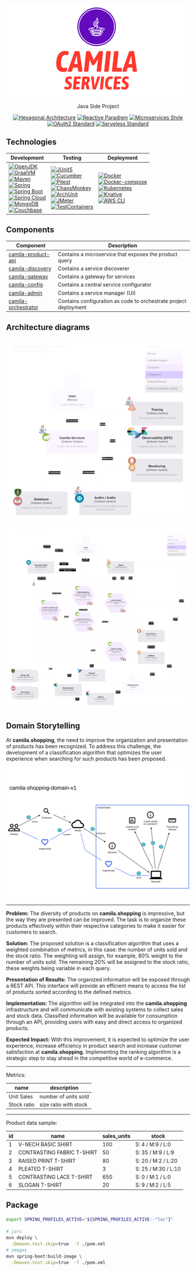 
<p align="center" style="text-align: center">
  <img src=".docs/logo.svg" alt="camila-logo">
</p>

<p align="center" style="text-align: center">
  <bold>Java</bold> Side Project
</p>

<p align="center" style="text-align: center">
  <a href="https://alistair.cockburn.us/hexagonal-architecture/"><img src="https://img.shields.io/badge/Architecture-Hexagonal-brightgreen.svg?style=for-the-badge" alt="Hexagonal Architecture" /></a>
  <a href="https://www.reactivemanifesto.org/"><img src="https://img.shields.io/badge/Programming%20Paradigm-Reactive-blue.svg?style=for-the-badge" alt="Reactive Paradigm" /></a>
  <a href="https://microservices.io/"><img src="https://img.shields.io/badge/Architectural%20Style-Microservices-purple.svg?style=for-the-badge" alt="Microservices Style" /></a>
  <a href="https://oauth.net/2/"><img src="https://img.shields.io/badge/Security-OAuth2-yellow.svg?style=for-the-badge" alt="OAuth2 Standard" /></a>
  <a href="https://martinfowler.com/articles/serverless.html"><img src="https://img.shields.io/badge/Deploy%20Approach-Serveless-black.svg?style=for-the-badge" alt="Serveless Standard" /></a>
</p>

## Technologies

| Development                                                                                                                                                                                                                                                                                                                                                                                                                                                                                                                                                                                                                                                                                                                                                                                                                                                                                                       | Testing                                                                                                                                                                                                                                                                                                                                                                                                                                                                                                                                                                                                                                                                                                                                                                                                        | Deployment                                                                                                                                                                                                                                                                                                                                                                                                                                                                                                                                                                                                     |
|-------------------------------------------------------------------------------------------------------------------------------------------------------------------------------------------------------------------------------------------------------------------------------------------------------------------------------------------------------------------------------------------------------------------------------------------------------------------------------------------------------------------------------------------------------------------------------------------------------------------------------------------------------------------------------------------------------------------------------------------------------------------------------------------------------------------------------------------------------------------------------------------------------------------|----------------------------------------------------------------------------------------------------------------------------------------------------------------------------------------------------------------------------------------------------------------------------------------------------------------------------------------------------------------------------------------------------------------------------------------------------------------------------------------------------------------------------------------------------------------------------------------------------------------------------------------------------------------------------------------------------------------------------------------------------------------------------------------------------------------|----------------------------------------------------------------------------------------------------------------------------------------------------------------------------------------------------------------------------------------------------------------------------------------------------------------------------------------------------------------------------------------------------------------------------------------------------------------------------------------------------------------------------------------------------------------------------------------------------------------|
| [![OpenJDK](https://img.shields.io/badge/OpenJDK-%3E%3D21-005571.svg)](https://adoptium.net/es/temurin/releases/) <br> [![GraalVM](https://img.shields.io/badge/GraalVM-%3E%3D21.0.1-005571.svg)](https://www.graalvm.org/downloads/) <br> [![Maven](https://img.shields.io/badge/Maven-%3E%3D3.8.8-005571.svg)](https://maven.apache.org/) <br> [![Spring](https://img.shields.io/badge/Spring-%3E%3D6.x-brightgreen.svg)](https://spring.io/) <br> [![Spring Boot](https://img.shields.io/badge/Spring%20Boot-%3E%3D3.2.x-brightgreen.svg)](https://spring.io/boot) <br> [![Spring Cloud](https://img.shields.io/badge/Spring%20Cloud-%3E%3D2023.0.x-brightgreen.svg)](https://spring.io/cloud) <br> [![MongoDB](https://img.shields.io/badge/MongoDB-%3E%3D7.x-cyan.svg)](https://www.mongodb.com/) <br> [![Couchbase](https://img.shields.io/badge/Couchbase-%3E%3D7.x-blue.svg)](https://www.couchbase.com/) | [![JUnit5](https://img.shields.io/badge/JUnit5-%3E%3D5.10.2-orange.svg)](https://junit.org/junit5/) <br> [![Cucumber](https://img.shields.io/badge/Cucumber-%3E%3D7.17.0-orange.svg)](https://cucumber.io/) <br> [![Pitest](https://img.shields.io/badge/Pitest-%3E%3D1.21.1-orange.svg)](https://pitest.org/) <br> [![ChaosMonkey](https://img.shields.io/badge/ChaosMonkey-%3E%3D3.1.0-orange.svg)](https://codecentric.github.io/chaos-monkey-spring-boot/) <br> [![ArchUnit](https://img.shields.io/badge/ArchUnit-%3E%3D1.2.1-orange.svg)](https://www.archunit.org/) <br> [![JMeter](https://img.shields.io/badge/JMeter-%3E%3D5.6.2-orange.svg)](https://jmeter.apache.org/) <br> [![TestContainers](https://img.shields.io/badge/Testcontainers-%3E%3D1.19.8-orange.svg)](https://testcontainers.com/) | [![Docker](https://img.shields.io/badge/Docker-%3E%3D26.1.3-brown.svg)](https://www.docker.com/) <br> [![Docker-compose](https://img.shields.io/badge/Docker%20Compose-%3E%3D2.27.0-brown.svg)](https://docs.docker.com/compose/install/) <br> [![Kubernetes](https://img.shields.io/badge/Kubernetes-%3E%3D1.30.1-brown.svg)](https://kubernetes.io/releases/) <br> [![Knative](https://img.shields.io/badge/Knative-%3E%3D1.10.2-brown.svg)](https://github.com/knative/serving/releases/) <br> [![AWS CLI](https://img.shields.io/badge/AWS%20CLI-%3E%3D2.15.52-brown.svg)](https://aws.amazon.com/es/cli/) |

## Components

| Component                                   | Description                                                      |
|---------------------------------------------|------------------------------------------------------------------|
| [camila-product-api](/camila-product-api)   | Contains a microservice that exposes the product query           |
| [camila-discovery](/camila-discovery)       | Contains a service discoverer                                    |
| [camila-gateway](/camila-gateway)           | Contains a gateway for services                                  |
| [camila-config](/camila-config)             | Contains a central service configurator                          |
| [camila-admin](/camila-admin)               | Contains a service manager (UI)                                  |
| [camila-orchestrator](/camila-orchestrator) | Contains configuration as code to orchestrate project deployment |

## Architecture diagrams

![Architecture-C1](.docs/architecture/camila-service-da-v1-C1.svg "Diagram C1")

![Architecture-C2](.docs/architecture/camila-service-da-v1-C2.svg "Diagram C2")

## Domain Storytelling

At **camila.shopping**, the need to improve the organization and presentation of products has been recognized. To address this challenge, the development of a classification algorithm that optimizes the user experience when searching for such products has been proposed.

![domain-storytelling](.docs/architecture/camila-shopping-domain-v1.dst.svg "Diagram WDS")

---

**Problem:**
The diversity of products on **camila.shopping** is impressive, but the way they are presented can be improved. The task is to organize these products effectively within their respective categories to make it easier for customers to search.

**Solution:**
The proposed solution is a classification algorithm that uses a weighted combination of metrics, in this case: the number of units sold and the stock ratio. The weighting will assign, for example, 80% weight to the number of units sold. The remaining 20% will be assigned to the stock ratio, these weights being variable in each query.

**Presentation of Results:**
The organized information will be exposed through a REST API. This interface will provide an efficient means to access the list of products sorted according to the defined metrics.

**Implementation:**
The algorithm will be integrated into the **camila.shopping** infrastructure and will communicate with existing systems to collect sales and stock data. Classified information will be available for consumption through an API, providing users with easy and direct access to organized products.

**Expected Impact:**
With this improvement, it is expected to optimize the user experience, increase efficiency in product search and increase customer satisfaction at **camila.shopping**. Implementing the ranking algorithm is a strategic step to stay ahead in the competitive world of e-commerce.

---

Metrics:

| name          | description            |
|---------------|------------------------|
| Unit Sales    | number of units sold   | 
| Stock ratio   | size ratio with stock  |

---

Product data sample:

| id | name                          | sales_units | stock                |
|----|-------------------------------|-------------|----------------------|
| 1  | V-NECH BASIC SHIRT            | 100         | S: 4 / M:9 / L:0     |
| 2  | CONTRASTING FABRIC T-SHIRT    | 50          | S: 35 / M:9 / L:9    |
| 3  | RAISED PRINT T-SHIRT          | 80          | S: 20 / M:2 / L:20   |
| 4  | PLEATED T-SHIRT               | 3           | S: 25 / M:30 / L:10  |
| 5  | CONTRASTING LACE T-SHIRT      | 650         | S: 0 / M:1 / L:0     |
| 6  | SLOGAN T-SHIRT                | 20          | S: 9 / M:2 / L:5     |

## Package

```bash
export SPRING_PROFILES_ACTIVE="${SPRING_PROFILES_ACTIVE:-"loc"}"

# jars
mvn deploy \
  -Dmaven.test.skip=true  -f ./pom.xml
# images
mvn spring-boot:build-image \
  -Dmaven.test.skip=true  -f ./pom.xml
```
